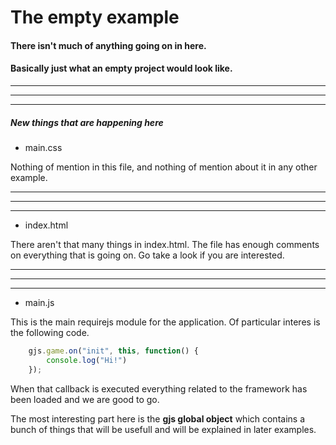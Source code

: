 # The empty example

#### There isn't much of anything going on in here. 
#### Basically just what an empty project would look like.

**********
**********
**********

##### New things that are happening here

* main.css

Nothing of mention in this file, and nothing of mention about it in any other example.

**********
**********
**********

* index.html

There aren't that many things in index.html. 
The file has enough comments on everything that is going on.
Go take a look if you are interested.

**********
**********
**********

* main.js

This is the main requirejs module for the application. 
Of particular interes is the following code.

```javascript
	gjs.game.on("init", this, function() {
		console.log("Hi!")
	});	
```

When that callback is executed everything related to the framework 
has been loaded and we are good to go.

The most interesting part here is the **gjs global object** which contains a bunch of things
that will be usefull and will be explained in later examples.
